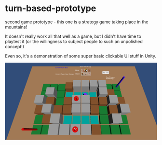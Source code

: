 # turn-based-prototype
second game prototype - this one is a strategy game taking place in the mountains!

It doesn't really work all that well as a game, but I didn't have time to playtest it (or the willingness to subject people to such an unpolished concept!)

Even so, it's a demonstration of some super basic clickable UI stuff in Unity.

![screenshot](screenshot.png)
